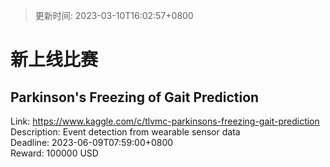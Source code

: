 > 更新时间: 2023-03-10T16:02:57+0800 

# 新上线比赛


## Parkinson's Freezing of Gait Prediction
Link: https://www.kaggle.com/c/tlvmc-parkinsons-freezing-gait-prediction  
Description: Event detection from wearable sensor data   
Deadline: 2023-06-09T07:59:00+0800  
Reward: 100000 USD  

